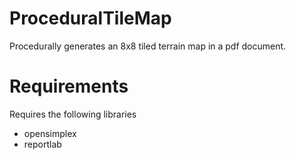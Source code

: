 # ProceduralTileMap
Procedurally generates an 8x8 tiled terrain map in a pdf document. 

# Requirements
Requires the following libraries
- opensimplex
- reportlab 
